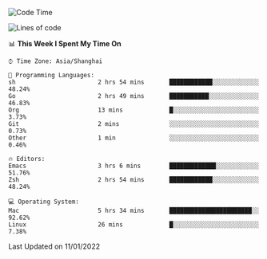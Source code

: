 <!--START_SECTION:waka-->
![Code Time](http://img.shields.io/badge/Code%20Time-551%20hrs%2056%20mins-blue)

![Lines of code](https://img.shields.io/badge/From%20Hello%20World%20I%27ve%20Written-22%20Thousand%20lines%20of%20code-blue)

📊 **This Week I Spent My Time On** 

```text
⌚︎ Time Zone: Asia/Shanghai

💬 Programming Languages: 
sh                       2 hrs 54 mins       ████████████░░░░░░░░░░░░░   48.24% 
Go                       2 hrs 49 mins       ███████████░░░░░░░░░░░░░░   46.83% 
Org                      13 mins             █░░░░░░░░░░░░░░░░░░░░░░░░   3.73% 
Git                      2 mins              ░░░░░░░░░░░░░░░░░░░░░░░░░   0.73% 
Other                    1 min               ░░░░░░░░░░░░░░░░░░░░░░░░░   0.46%

🔥 Editors: 
Emacs                    3 hrs 6 mins        █████████████░░░░░░░░░░░░   51.76% 
Zsh                      2 hrs 54 mins       ████████████░░░░░░░░░░░░░   48.24%

💻 Operating System: 
Mac                      5 hrs 34 mins       ███████████████████████░░   92.62% 
Linux                    26 mins             █░░░░░░░░░░░░░░░░░░░░░░░░   7.38%

```


 Last Updated on 11/01/2022
<!--END_SECTION:waka-->
